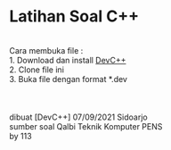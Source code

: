 # Latihan Soal C++
<br>
Cara membuka file :<br>
1. Download dan install <a href="https://sourceforge.net/projects/orwelldevcpp/">DevC++</a><br>
2. <a href"https://github.com/wkuliah654/78d277f42a928cc4e6df4644d3b501ef/archive/refs/heads/master.zip">Clone</a> file ini<br>
3. Buka file dengan format *.dev<br>
<br>
<br>
<br>
dibuat [DevC++] 07/09/2021 Sidoarjo<br>
sumber soal Qalbi Teknik Komputer PENS<br>
by 113
